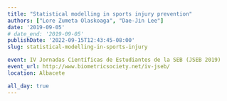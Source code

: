 ```yaml
---
title: "Statistical modelling in sports injury prevention"
authors: ["Lore Zumeta Olaskoaga", "Dae-Jin Lee"]
date: '2019-09-05'
# date_end: '2019-09-05'
publishDate: '2022-09-15T12:43:45-08:00'
slug: statistical-modelling-in-sports-injury

event: IV Jornadas Científicas de Estudiantes de la SEB (JSEB 2019)
event_url: http://www.biometricsociety.net/iv-jseb/
location: Albacete

all_day: true
---
```

